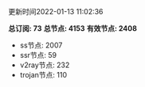 更新时间2022-01-13 11:02:36

**总订阅: 73**
**总节点: 4153**
**有效节点: 2408**
- ss节点: 2007
- ssr节点: 59
- v2ray节点: 232
- trojan节点: 110
